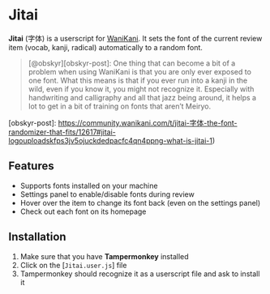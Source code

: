 # Jitai

**Jitai** (字体) is a userscript for [WaniKani](https://wanikani.com).
It sets the font of the current review item (vocab, kanji, radical) automatically to a random font.

>[@obskyr][obskyr-post]: One thing that can become a bit of a problem when using WaniKani is that you are only ever exposed to one font. What this means is that if you ever run into a kanji in the wild, even if you know it, you might not recognize it. Especially with handwriting and calligraphy and all that jazz being around, it helps a lot to get in a bit of training on fonts that aren’t Meiryo.

[obskyr-post]: https://community.wanikani.com/t/jitai-字体-the-font-randomizer-that-fits/12617#jitai-logouploadskfps3jv5ojuckdedpacfc4qn4ppng-what-is-jitai-1)

## Features

- Supports fonts installed on your machine
- Settings panel to enable/disable fonts during review
- Hover over the item to change its font back (even on the settings panel)
- Check out each font on its homepage

## Installation

1. Make sure that you have **Tampermonkey** installed
2. Click on the [`Jitai.user.js`] file
3. Tampermonkey should recognize it as a userscript file and ask to install it
